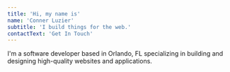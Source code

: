 ```yaml
---
title: 'Hi, my name is'
name: 'Conner Luzier'
subtitle: 'I build things for the web.'
contactText: 'Get In Touch'
---
```


I'm a software developer based in Orlando, FL specializing in building and designing high-quality websites and applications.

